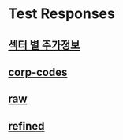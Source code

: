 # Test Responses

## [섹터 별 주가정보](./sector_013.json)

## [corp-codes](./corp-codes.json)

## [raw](./absolute-raw.json)

## [refined](./absolute-refined.json)
